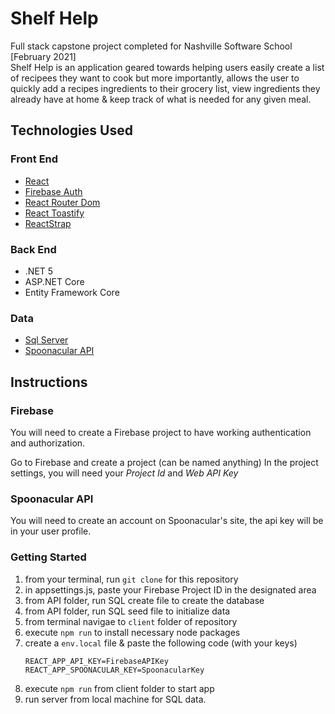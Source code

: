 # Shelf Help
Full stack capstone project completed for Nashville Software School [February 2021]  
Shelf Help is an application geared towards helping users easily create a list of recipees they want to cook but more importantly, allows the user to quickly add a recipes ingredients to their grocery list, view ingredients they already have at home & keep track of what is needed for any given meal. 


## Technologies Used
### Front End
* [React](https://reactjs.org/)
* [Firebase Auth](https://firebase.google.com/)
* [React Router Dom](https://reactrouter.com/)
* [React Toastify](https://fkhadra.github.io/react-toastify/introduction/)
* [ReactStrap](https://reactstrap.github.io/)

### Back End
* .NET 5 
* ASP.NET Core 
* Entity Framework Core 

### Data
* [Sql Server](https://www.microsoft.com/en-us/sql-server/sql-server-downloads)
* [Spoonacular API](https://spoonacular.com/food-api) 

## Instructions
### Firebase
You will need to create a Firebase project to have working authentication and authorization.

Go to Firebase and create a project (can be named anything)
In the project settings, you will need your _Project Id_ and _Web API Key_

### Spoonacular API
You will need to create an account on Spoonacular's site, the api key will be in your user profile. 

### Getting Started
1. from your terminal, run `git clone` for this repository
2. in appsettings.js, paste your Firebase Project ID in the designated area
3. from API folder, run SQL create file to create the database
4. from API folder, run SQL seed file to initialize data
5. from terminal navigae to `client` folder of repository
6. execute `npm run` to install necessary node packages
7. create a `env.local` file & paste the following code (with your keys)
    ``` 
    REACT_APP_API_KEY=FirebaseAPIKey
    REACT_APP_SPOONACULAR_KEY=SpoonacularKey
    ```
8. execute `npm run` from client folder to start app
9. run server from local machine for SQL data. 
